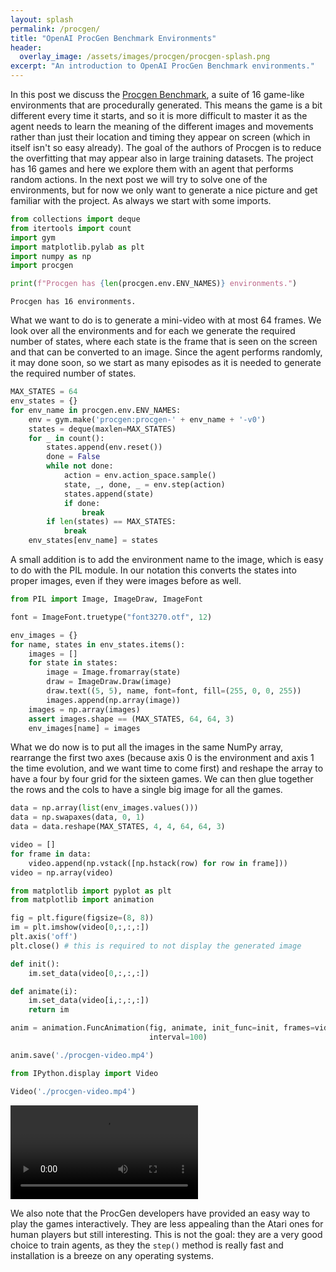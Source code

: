 ```yaml
---
layout: splash
permalink: /procgen/
title: "OpenAI ProcGen Benchmark Environments"
header:
  overlay_image: /assets/images/procgen/procgen-splash.png
excerpt: "An introduction to OpenAI ProcGen Benchmark environments."
---
```


In this post we discuss the [Procgen Benchmark](https://arxiv.org/abs/1912.01588), a suite of 16 game-like environments that are procedurally generated. This means the game is a bit different every time it starts, and so it is more difficult to master it as the agent needs to learn the meaning of the different images and movements rather than just their location and timing they appear on screen (which in itself isn't so easy already). The goal of the authors of Procgen is to reduce the overfitting that may appear also in large training datasets. The project has 16 games and here we explore them with an agent that performs random actions. In the next post we will try to solve one of the environments, but for now we only want to generate a nice picture and get familiar with the project. As always we start with some imports.


```python
from collections import deque
from itertools import count
import gym
import matplotlib.pylab as plt
import numpy as np
import procgen
```


```python
print(f"Procgen has {len(procgen.env.ENV_NAMES)} environments.")
```

    Procgen has 16 environments.
    

What we want to do is to generate a mini-video with at most 64 frames. We look over all the environments and for each we generate the required number of states, where each state is the frame that is seen on the screen and that can be converted to an image. Since the agent performs randomly, it may done soon, so we start as many episodes as it is needed to generate the required number of states.


```python
MAX_STATES = 64
env_states = {}
for env_name in procgen.env.ENV_NAMES:
    env = gym.make('procgen:procgen-' + env_name + '-v0')
    states = deque(maxlen=MAX_STATES)
    for _ in count():
        states.append(env.reset())
        done = False
        while not done:
            action = env.action_space.sample()
            state, _, done, _ = env.step(action)
            states.append(state)
            if done:
                break
        if len(states) == MAX_STATES:
            break
    env_states[env_name] = states
```

A small addition is to add the environment name to the image, which is easy to do with the PIL module. In our notation this converts the states into proper images, even if they were images before as well.


```python
from PIL import Image, ImageDraw, ImageFont

font = ImageFont.truetype("font3270.otf", 12)

env_images = {}
for name, states in env_states.items():
    images = []
    for state in states:
        image = Image.fromarray(state)
        draw = ImageDraw.Draw(image)
        draw.text((5, 5), name, font=font, fill=(255, 0, 0, 255))
        images.append(np.array(image))
    images = np.array(images)
    assert images.shape == (MAX_STATES, 64, 64, 3)
    env_images[name] = images
```

What we do now is to put all the images in the same NumPy array, rearrange the first two axes (because axis 0 is the environment and axis 1 the time evolution, and we want time to come first) and reshape the array to have a four by four grid for the sixteen games. We can then glue together the rows and the cols to have a single big image for all the games.


```python
data = np.array(list(env_images.values()))
data = np.swapaxes(data, 0, 1)
data = data.reshape(MAX_STATES, 4, 4, 64, 64, 3)
```


```python
video = []
for frame in data:
    video.append(np.vstack([np.hstack(row) for row in frame]))
video = np.array(video)
```


```python
from matplotlib import pyplot as plt
from matplotlib import animation
```


```python
fig = plt.figure(figsize=(8, 8))
im = plt.imshow(video[0,:,:,:])
plt.axis('off')
plt.close() # this is required to not display the generated image

def init():
    im.set_data(video[0,:,:,:])

def animate(i):
    im.set_data(video[i,:,:,:])
    return im

anim = animation.FuncAnimation(fig, animate, init_func=init, frames=video.shape[0],
                               interval=100)
```


```python
anim.save('./procgen-video.mp4')
```


```python
from IPython.display import Video

Video('./procgen-video.mp4')
```




<video src="/assets/images/procgen/procgen-video.mp4" controls  >
      Your browser does not support the <code>video</code> element.
    </video>



We also note that the ProcGen developers have provided an easy way to play the games interactively. They are less appealing than the Atari ones for human players but still interesting. This is not the goal: they are a very good choice to train agents, as they the `step()` method is really fast and installation is a breeze on any operating systems.
